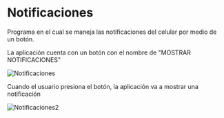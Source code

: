 # Notificaciones
Programa en el cual se maneja las notificaciones del celular por medio de un botón.

La aplicación cuenta con un botón con el nombre de "MOSTRAR NOTIFICACIONES"

![Notificaciones](https://user-images.githubusercontent.com/108247794/196557613-e0c093b2-e9f0-44a1-ad10-8fb1ed0fd71b.png)

Cuando el usuario presiona el botón, la aplicación va a mostrar una notificación

![Notificaciones2](https://user-images.githubusercontent.com/108247794/196557388-c5df83b4-1b62-4281-9f2c-65f98a7426c9.png)
